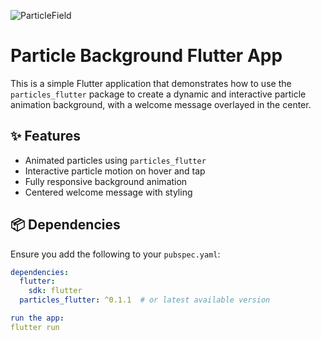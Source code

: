![ParticleField](https://github.com/user-attachments/assets/96a4656e-a444-4182-a258-c27bb974f483)
# Particle Background Flutter App

This is a simple Flutter application that demonstrates how to use the `particles_flutter` package to create a dynamic and interactive particle animation background, with a welcome message overlayed in the center.

## ✨ Features

- Animated particles using `particles_flutter`
- Interactive particle motion on hover and tap
- Fully responsive background animation
- Centered welcome message with styling

## 📦 Dependencies

Ensure you add the following to your `pubspec.yaml`:
```yaml
dependencies:
  flutter:
    sdk: flutter
  particles_flutter: ^0.1.1  # or latest available version

run the app:
flutter run

